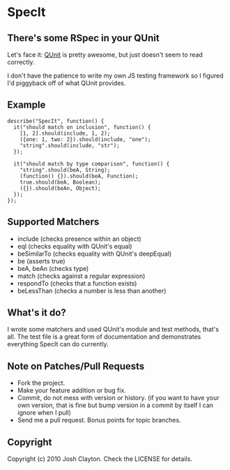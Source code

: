 # SpecIt

## There's some RSpec in your QUnit

Let's face it: [QUnit](http://github.com/jquery/qunit) is pretty awesome, but just doesn't seem to read correctly.

I don't have the patience to write my own JS testing framework so I figured I'd piggyback off of what QUnit provides.

## Example

    describe("SpecIt", function() {
      it("should match on inclusion", function() {
        [1, 2].should(include, 1, 2);
        ({one: 1, two: 2}).should(include, "one");
        "string".should(include, "str");
      });

      it("should match by type comparison", function() {
        "string".should(beA, String);
        (function() {}).should(beA, Function);
        true.should(beA, Boolean);
        ({}).should(beAn, Object);
      });
    });

## Supported Matchers

* include (checks presence within an object)
* eql (checks equality with QUnit's equal)
* beSimilarTo (checks equality with QUnit's deepEqual)
* be (asserts true)
* beA, beAn (checks type)
* match (checks against a regular expression)
* respondTo (checks that a function exists)
* beLessThan (checks a number is less than another)

## What's it do?

I wrote some matchers and used QUnit's module and test methods, that's all.  The test file is a great form of documentation and demonstrates everything SpecIt can do currently.

## Note on Patches/Pull Requests

* Fork the project.
* Make your feature addition or bug fix.
* Commit, do not mess with version or history.
  (if you want to have your own version, that is fine but bump version in a commit by itself I can ignore when I pull)
* Send me a pull request. Bonus points for topic branches.

## Copyright

Copyright (c) 2010 Josh Clayton.  Check the LICENSE for details.
